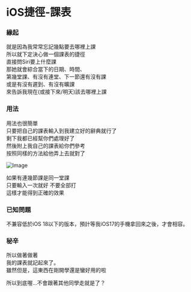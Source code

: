 # iOS捷徑-課表
### 緣起
就是因為我常常忘記幾點要去哪裡上課  
所以就下定決心做一個課表的捷徑  
直接問Siri要上什麼課  
那她就會綜合當下的日期、時間、  
第幾堂課、有沒有連堂、下一節還有沒有課  
或是有沒有遲到、有沒有曠課  
來告訴我現在(或接下來/明天)該去哪裡上課  

### 用法
用法也很簡單  
只要把自己的課表輸入到我建立好的辭典就行了  
剩下我都已經幫你們處理好了  
然後附上我自己的課表給你們參考  
按照同樣的方法給他弄上去就對了  

![Image](https://github.com/user-attachments/assets/2777756a-93c1-406a-aad6-4418705319ff)

如果有連幾節課是同一堂課  
只要輸入一次就好 不要全部打  
這樣才能得到正確的效果  

### 已知問題
不兼容低於iOS 18以下的版本，預計等我iOS17的手機拿回來之後，才會相容。  

### 秘辛
所以做著做著  
我的課表就記起來了。  
雖然但是，這東西在剛開學還是蠻好用的啦  
  
所以到底喔…不會跟著其他同學走就是了？
